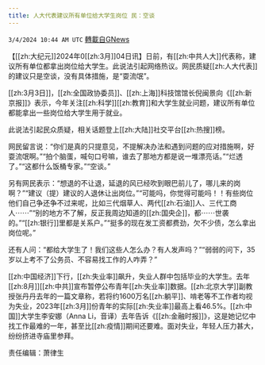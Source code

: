 ```yaml
---
title: 人大代表建议所有单位给大学生岗位 民：空谈
---
```

`3/4/2024 10:44 AM UTC` [轉載自GNews](https://gnews.org/articles/2363376)

【[[zh:大纪元]]2024年0[[zh:3月]]04日讯】日前，有[[zh:中共人大]]代表称，建议所有单位都拿出岗位给大学生。此说法引起网络热议。网民质疑[[zh:人大代表]]的建议只是空谈，没有具体措施，是“耍流氓”。

[[zh:3月3日]]，[[zh:全国政协委员]]、[[zh:上海]]科技馆馆长倪闽景向《[[zh:新京报]]》表示，今年关注[[zh:科学]][[zh:教育]]和大学生就业问题，建议所有单位都能拿出一些岗位给大学生用于就业。

此说法引起民众质疑，相关话题登上[[zh:大陆]]社交平台[[zh:热搜]]榜。

网民留言说：“你们是真的只提意见，不提解决办法和遇到问题的应对措施啊，好耍流氓啊。”“拍个脑蛋，喊句口号嘛，谁去了那地方都是说一堆漂亮话。”“烂透了。”“这都什么饭桶专家。”“空谈。”

另有网民表示：“想退的不让退，延退的风已经吹到眼巴前儿了，哪儿来的岗啊？”“建议（提）建议的人退休让出岗位。”“可能吗，你觉得可能吗！！有些岗位他们自己争还争不过来呢，比如三代烟草人、两代[[zh:石油]]人、三代工商人⋯⋯”“别的地方不了解，反正我周边知道的[[zh:国央企]]，都⋯⋯世袭的。”“[[zh:银行]]里都是关系户。”“挺多的现在发工资都费劲，欠不少债，怎么拿出岗位呢。”

还有人问：“都给大学生了！我们这些人怎么办？有人发声吗？”“弱弱的问下，35岁以上考不了公务员、不容易找工作的人咋弄？”

[[zh:中国经济]]下行，[[zh:失业率]]飙升，失业人群中包括毕业的大学生。去年[[zh:8月]][[zh:中共]]宣布暂停公布青年[[zh:失业率]]数据。[[zh:北京大学]]副教授张丹丹去年的一篇文章称，若将约1600万名[[zh:躺平]]、啃老等不工作者均视为失业，2023年[[zh:3月]]份青年的实际[[zh:失业率]]最高上看46.5%。[[zh:中国]]大学生李安娜（Anna Li，音译）去年告诉《[[zh:金融时报]]》，这是她记忆中找工作最难的一年，甚至比[[zh:疫情]]期间还要难。面对失业，年轻人压力甚大，纷纷挤进寺庙里参拜。

责任编辑：萧律生
